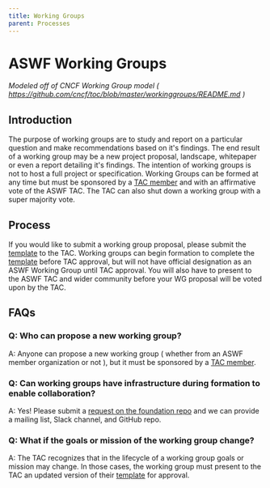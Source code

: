 ```yaml
---
title: Working Groups
parent: Processes
---
```


# ASWF Working Groups
_Modeled off of CNCF Working Group model ( https://github.com/cncf/toc/blob/master/workinggroups/README.md )_

## Introduction

The purpose of working groups are to study and report on a particular question and make recommendations based on it's findings. The end result of a working group may be a new project proposal, landscape, whitepaper or even a report detailing it's findings. The intention of working groups is not to host a full project or specification. Working Groups can be formed at any time but must be sponsored by a [TAC member] and with an affirmative vote of the ASWF TAC. The TAC can also shut down a working group with a super majority vote.

## Process

If you would like to submit a working group proposal, please submit the [template] to the TAC. Working groups can begin formation to complete the [template] before TAC approval, but will not have official designation as an ASWF Working Group until TAC approval. You will also have to present to the ASWF TAC and wider community before your WG proposal will be voted upon by the TAC. 

## FAQs

### Q: Who can propose a new working group?
A: Anyone can propose a new working group ( whether from an ASWF member organization or not ), but it must be sponsored by a [TAC member].

### Q: Can working groups have infrastructure during formation to enable collaboration?
A: Yes! Please submit a [request on the foundation repo](https://github.com/AcademySoftwareFoundation/foundation/issues/new) and we can provide a mailing list, Slack channel, and GitHub repo.

### Q: What if the goals or mission of the working group change?
A: The TAC recognizes that in the lifecycle of a working group goals or mission may change. In those cases, the working group must present to the TAC an updated version of their [template] for approval.

[TAC member]: https://github.com/AcademySoftwareFoundation/tac#tac-members
[template]: https://github.com/AcademySoftwareFoundation/tac/blob/master/process/wg_readme_template.md
